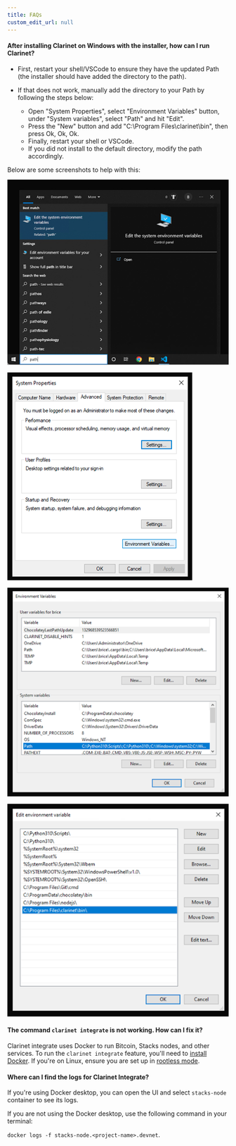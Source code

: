 ```yaml
---
title: FAQs
custom_edit_url: null
---
```


#### **After installing Clarinet on Windows with the installer, how can I run Clarinet?**

- First, restart your shell/VSCode to ensure they have the updated Path (the installer should have added the directory to the path).
- If that does not work, manually add the directory to your Path by following the steps below:

  - Open "System Properties", select "Environment Variables" button, under "System variables", select "Path" and hit "Edit".
  - Press the "New" button and add "C:\Program Files\clarinet\bin", then press Ok, Ok, Ok.
  - Finally, restart your shell or VSCode.
  - If you did not install to the default directory, modify the path accordingly.

Below are some screenshots to help with this:

![FAQ - 2](images/clarinet-faq-1.png)

![FAQ - 2](images/clarinet-faq-2.png)

![FAQ - 2](images/clarinet-faq-3.png)

![FAQ - 2](images/clarinet-faq-4.png)

#### **The command `clarinet integrate` is not working. How can I fix it?**

Clarinet integrate uses Docker to run Bitcoin, Stacks nodes, and other services. To run the `clarinet integrate` feature, you'll need to [install Docker](https://docs.docker.com/get-docker/). If you're on Linux, ensure you are set up in [rootless mode](https://docs.docker.com/engine/security/rootless/).

#### **Where can I find the logs for Clarinet Integrate?**

If you're using Docker desktop, you can open the UI and select `stacks-node` container to see its logs.

If you are not using the Docker desktop, use the following command in your terminal:

`docker logs -f stacks-node.<project-name>.devnet`.
